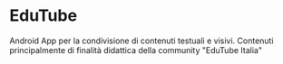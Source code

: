 # EduTube
Android App per la condivisione di contenuti testuali e visivi. Contenuti principalmente di finalità didattica della community "EduTube Italia"
